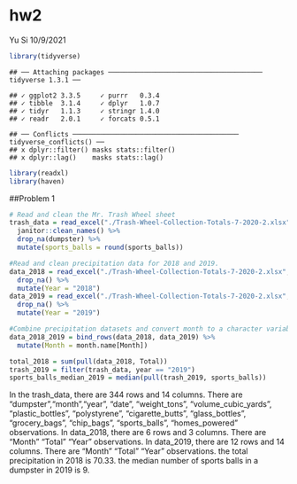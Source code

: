 hw2
================
Yu Si
10/9/2021

``` r
library(tidyverse)
```

    ## ── Attaching packages ─────────────────────────────────────── tidyverse 1.3.1 ──

    ## ✓ ggplot2 3.3.5     ✓ purrr   0.3.4
    ## ✓ tibble  3.1.4     ✓ dplyr   1.0.7
    ## ✓ tidyr   1.1.3     ✓ stringr 1.4.0
    ## ✓ readr   2.0.1     ✓ forcats 0.5.1

    ## ── Conflicts ────────────────────────────────────────── tidyverse_conflicts() ──
    ## x dplyr::filter() masks stats::filter()
    ## x dplyr::lag()    masks stats::lag()

``` r
library(readxl)
library(haven)
```

\#\#Problem 1

``` r
# Read and clean the Mr. Trash Wheel sheet
trash_data = read_excel("./Trash-Wheel-Collection-Totals-7-2020-2.xlsx", col_names = TRUE, range = "A2:N534")%>% 
  janitor::clean_names() %>% 
  drop_na(dumpster) %>% 
  mutate(sports_balls = round(sports_balls))

#Read and clean precipitation data for 2018 and 2019. 
data_2018 = read_excel("./Trash-Wheel-Collection-Totals-7-2020-2.xlsx", sheet = 7, range = "A2:B14") %>% 
  drop_na() %>% 
  mutate(Year = "2018")
data_2019 = read_excel("./Trash-Wheel-Collection-Totals-7-2020-2.xlsx", sheet = 6, range = "A2:B14") %>% 
  drop_na() %>% 
  mutate(Year = "2019")

#Combine precipitation datasets and convert month to a character variable 
data_2018_2019 = bind_rows(data_2018, data_2019) %>% 
  mutate(Month = month.name[Month])

total_2018 = sum(pull(data_2018, Total))
trash_2019 = filter(trash_data, year == "2019")
sports_balls_median_2019 = median(pull(trash_2019, sports_balls))
```

In the trash\_data, there are 344 rows and 14 columns. There are
“dumpster”,“month”,“year”, “date”, “weight\_tons”,
“volume\_cubic\_yards”, “plastic\_bottles”, “polystyrene”,
“cigarette\_butts”, “glass\_bottles”, “grocery\_bags”, “chip\_bags”,
“sports\_balls”, “homes\_powered” observations. In data\_2018, there are
6 rows and 3 columns. There are “Month” “Total” “Year” observations. In
data\_2019, there are 12 rows and 14 columns. There are “Month” “Total”
“Year” observations. the total precipitation in 2018 is 70.33. the
median number of sports balls in a dumpster in 2019 is 9.

